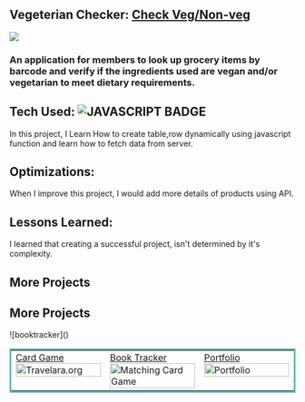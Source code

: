 ## Vegeterian Checker: <a href="https://vegeterianchecker.netlify.app/" target="_blank">Check Veg/Non-veg</a>

<a href="https://vegeterianchecker.netlify.app/" target="_blank"><img src="https://user-images.githubusercontent.com/107163260/208595821-6b76380f-611c-4c58-8a78-8fc1fe6ca21a.gif" /></a>

### An application for members to look up grocery items by barcode and verify if the ingredients used are vegan and/or vegetarian to meet dietary requirements.

## Tech Used: ![JAVASCRIPT BADGE](https://img.shields.io/badge/JAVASCRIPT-000000?style=for-the-badge&logo=javascript&logoColor=FFFFFF)

In this project, I Learn How to create table,row dynamically using javascript function and learn how to fetch data from server.

## Optimizations:

When I improve this project, I would add more details of products using API.

## Lessons Learned:

I learned that creating a successful project, isn't determined by it's complexity.

## More Projects


## More Projects


<table bordercolor="#66b2b2">
![booktracker]()

  
  <tr>
    <td width="33.3%"  style="align:center;" valign="top">
<a target="_blank" href="https://github.com/shubhamsigdar1/Card-Game">Card Game</a>
        <br />
      <a target="_blank" href="https://vegeterianchecker.netlify.app/">
            <img src="https://user-images.githubusercontent.com/107163260/208601446-b9a25528-e3c9-4112-bfda-b0d4fea07378.gif" width="100%"  alt="Travelara.org"/>
        </a>
    </td>
    <td width="33.3%" valign="top">
<a target="_blank" href="https://github.com/shubhamsigdar1/Book-Tracker-Application">Book Tracker</a>
      <br />
        <a target="_blank" href="https://booktracker100devs.netlify.app/">
          <img src="https://user-images.githubusercontent.com/107163260/208604006-65f67019-7ad5-4698-b9bb-1f9a1e4df87a.gif" width="100%" alt="Matching Card Game"/>
        </a>
    </td>
    <td width="33.3%" valign="top">
<a target="_blank" href="https://github.com/shubhamsigdar/Portfolio">Portfolio</a>
        <br />
        <a target="_blank" href="https://shubhamsigdar.netlify.app/">
          <img src="https://user-images.githubusercontent.com/107163260/208596712-d9ab9b66-5036-483c-b67c-b391275fe382.gif" width="100%" alt="Portfolio"/>
        </a>
    </td>
  </tr>
</table>
